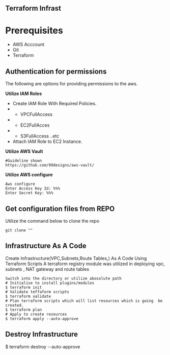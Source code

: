## Terraform Infrast

# Prerequisites 
* AWS Acccount
* Git 
* Terraform 

## Authentication for permissions
The following are options for providing permissions to the aws.

**Utilize IAM Roles**
* Create IAM Role With Required Policies.
* * VPCFullAccess
* * EC2FullAcces
* * S3FullAccess ..etc
* Attach IAM Role to EC2 Instance.

**Utilize AWS Vault** 
 ```
 #Guideline shown
 https://github.com/99designs/aws-vault/
```
**Utilize AWS configure**
```
Aws configure
Enter Access Key Id: %%%
Enter Secret Key: %%% 
```

## Get configuration files from REPO
Utilize the command below to clone the repo
 ```
 git clone "" 
 ```


## Infrastructure As A Code
Create Infrastructure(VPC,Subnets,Route Tables,) As A Code Using Terraform Scripts
A terraform registry module was utilized in deploying vpc, subnets , NAT gateway and route tables
```
Switch into the directory or utilize abosolute path 
# Initialise to install plugins/modules
$ terraform init 
# Validate teffaform scripts
$ terraform validate 
# Plan terraform scripts which will list resources which is going  be created.
$ terraform plan 
# Apply to create resources
$ terraform apply --auto-approve 
````
## Destroy Infrastructure
$ terraform destroy --auto-approve 
